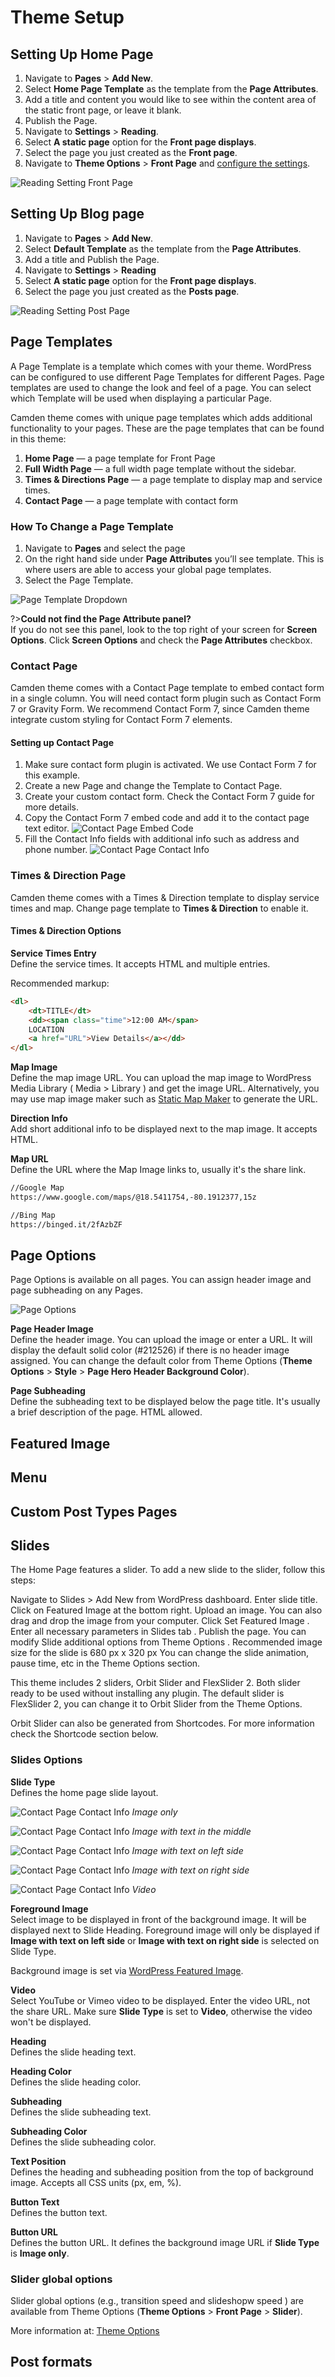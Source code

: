 # Theme Setup

## Setting Up Home Page

1. Navigate to **Pages** > **Add New**.
2. Select **Home Page Template** as the template from the **Page Attributes**.
3. Add a title and content you would like to see within the content area of the static front page, or leave it blank.
4. Publish the Page.
5. Navigate to **Settings** > **Reading**.
6. Select **A static page** option for the **Front page displays**.
7. Select the page you just created as the **Front page**.
8. Navigate to **Theme Options** > **Front Page** and [configure the settings]().

![Reading Setting Front Page](_images/reading-setting-front-page.png)

## Setting Up Blog page

1. Navigate to **Pages** > **Add New**.
2. Select **Default Template** as the template from the **Page Attributes**.
3. Add a title and Publish the Page.
4. Navigate to **Settings** > **Reading**
5. Select **A static page** option for the **Front page displays**.
6. Select the page you just created as the **Posts page**.

![Reading Setting Post Page](_images/reading-setting-posts-page.png)

## Page Templates
A Page Template is a template which comes with your theme. WordPress can be configured to use different Page Templates for different Pages. Page templates are used to change the look and feel of a page. You can select which Template will be used when displaying a particular Page.

Camden theme comes with unique page templates which adds additional functionality to your pages. These are the page templates that can be found in this theme:

1. **Home Page** — a page template for Front Page
2. **Full Width Page** — a full width page template without the sidebar.
3. **Times & Directions Page** — a page template to display map and service times.
4. **Contact Page** — a page template with contact form

### How To Change a Page Template

1. Navigate to **Pages** and select the page
2. On the right hand side under **Page Attributes** you’ll see template. This is where users are able to access your global page templates.
3. Select the Page Template.

![Page Template Dropdown](_images/page-template-dropdown.png)

?>**Could not find the Page Attribute panel?**  
  If you do not see this panel, look to the top right of your screen for **Screen Options**. Click **Screen Options** and check the **Page Attributes** checkbox.
  
### Contact Page
Camden theme comes with a Contact Page template to embed contact form in a single column. You will need contact form plugin such as Contact Form 7 or Gravity Form. We recommend Contact Form 7, since Camden theme integrate custom styling for Contact Form 7 elements.

#### Setting up Contact Page
1. Make sure contact form plugin is activated. We use Contact Form 7 for this example.
2. Create a new Page and change the Template to Contact Page.
3. Create your custom contact form. Check the Contact Form 7 guide for more details.
4. Copy the Contact Form 7 embed code and add it to the contact page text editor.
![Contact Page Embed Code](_images/contact-page-contact-embed-code.png) 
5. Fill the Contact Info fields with additional info such as address and phone number. 
![Contact Page Contact Info](_images/contact-page-contact-info.png)

### Times & Direction Page
Camden theme comes with a Times & Direction template to display service times and map. Change page template to **Times & Direction** to enable it.

#### Times & Direction Options

**Service Times Entry**  
Define the service times. It accepts HTML and multiple entries. 

Recommended markup:
```html
<dl>
    <dt>TITLE</dt>
    <dd><span class="time">12:00 AM</span>
    LOCATION
    <a href="URL">View Details</a></dd>
</dl>
```

**Map Image**  
Define the map image URL. You can upload the map image to WordPress Media Library ( Media > Library ) and get the image URL. Alternatively, you may use map image maker such as [Static Map Maker](http://staticmapmaker.com/) to generate the URL.
       
**Direction Info**  
Add short additional info to be displayed next to the map image. It accepts HTML.

**Map URL**  
Define the URL where the Map Image links to, usually it's the share link. 

```html
//Google Map
https://www.google.com/maps/@18.5411754,-80.1912377,15z

//Bing Map
https://binged.it/2fAzbZF
```

## Page Options

Page Options is available on all pages. You can assign header image and page subheading on any Pages.

![Page Options](_images/page-options.png) 

**Page Header Image**  
Define the header image. You can upload the image or enter a URL. It will display the default solid color (#212526) if there is no header image assigned. You can change the default color from Theme Options (**Theme Options** > **Style** > **Page Hero Header Background Color**).

**Page Subheading**  
Define the subheading text to be displayed below the page title. It's usually a brief description of the page. HTML allowed.

## Featured Image

## Menu

## Custom Post Types Pages


## Slides

The Home Page features a slider. To add a new slide to the slider, follow this steps:

Navigate to Slides > Add New from WordPress dashboard.
Enter slide title.
Click on Featured Image at the bottom right.
Upload an image. You can also drag and drop the image from your computer.
Click Set Featured Image .
Enter all necessary parameters in Slides tab .
Publish the page.
You can modify Slide additional options from Theme Options .
Recommended image size for the slide is 680 px x 320 px
You can change the slide animation, pause time, etc in the Theme Options section.

This theme includes 2 sliders, Orbit Slider and FlexSlider 2. Both slider ready to be used without installing any plugin. The default slider is FlexSlider 2, you can change it to Orbit Slider from the Theme Options.

Orbit Slider can also be generated from Shortcodes. For more information check the Shortcode section below.

### Slides Options

**Slide Type**  
Defines the home page slide layout.

![Contact Page Contact Info](_images/slide-type-image.png)
_Image only_

![Contact Page Contact Info](_images/slide-type-image-center.png)
_Image with text in the middle_

![Contact Page Contact Info](_images/slide-type-image-right.png)
_Image with text on left side_

![Contact Page Contact Info](_images/slide-type-image-left.png)
_Image with text on right side_

![Contact Page Contact Info](_images/slide-type-video.png)
_Video_

**Foreground Image**  
Select image to be displayed in front of the background image. It will be displayed next to Slide Heading. Foreground image will only be displayed if **Image with text on left side** or **Image with text on right side** is selected on Slide Type.

Background image is set via [WordPress Featured Image](https://en.support.wordpress.com/featured-images/ ":target=_blank").

**Video**  
Select YouTube or Vimeo video to be displayed. Enter the video URL, not the share URL. Make sure **Slide Type** is set to **Video**, otherwise the video won't be displayed.

**Heading**  
Defines the slide heading text.

**Heading Color**  
Defines the slide heading color.

**Subheading**  
Defines the slide subheading text.

**Subheading Color**  
Defines the slide subheading color.

**Text Position**  
Defines the heading and subheading position from the top of background image. Accepts all CSS units (px, em, %).

**Button Text**  
Defines the button text.

**Button URL**  
Defines the button URL. It defines the background image URL if **Slide Type** is **Image only**.

### Slider global options
Slider global options (e.g., transition speed and slideshopw speed ) are available from Theme Options (**Theme Options** > **Front Page** > **Slider**).

More information at: [Theme Options]()

## Post formats

